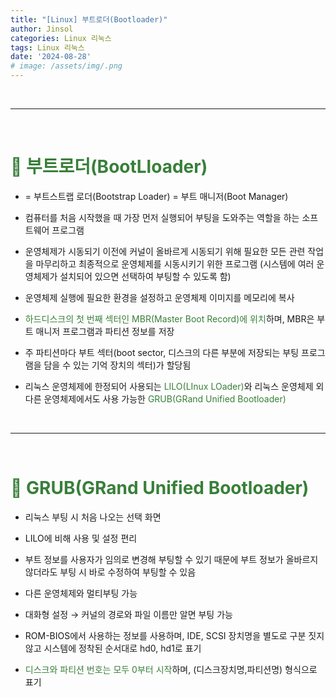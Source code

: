 ```yaml
---
title: "[Linux] 부트로더(Bootloader)"
author: Jinsol
categories: Linux 리눅스
tags: Linux 리눅스
date: '2024-08-28'
# image: /assets/img/.png
---
```


<br>
<hr>
<br>

# <span style="color:#387F39">🐧 부트로더(BootLloader)</span>

- = 부트스트랩 로더(Bootstrap Loader) = 부트 매니저(Boot Manager)

- 컴퓨터를 처음 시작했을 때 가장 먼저 실행되어 부팅을 도와주는 역할을 하는 소프트웨어 프로그램

- 운영체제가 시동되기 이전에 커널이 올바르게 시동되기 위해 필요한 모든 관련 작업을 마무리하고 최종적으로 운영체제를 시동시키기 위한 프로그램 (시스템에 여러 운영체제가 설치되어 있으면 선택하여 부팅할 수 있도록 함)

- 운영체제 실행에 필요한 환경을 설정하고 운영체제 이미지를 메모리에 복사

- <span style="color:#387F39">하드디스크의 첫 번째 섹터인 MBR(Master Boot Record)에 위치</span>하며, MBR은 부트 매니저 프로그램과 파티션 정보를 저장

- 주 파티션마다 부트 섹터(boot sector, 디스크의 다른 부분에 저장되는 부팅 프로그램을 담을 수 있는 기억 장치의 섹터)가 할당됨

- 리눅스 운영체제에 한정되어 사용되는 <span style="color:#387F39">LILO(LInux LOader)</span>와 리눅스 운영체제 외 다른 운영체제에서도 사용 가능한 <span style="color:#387F39">GRUB(GRand Unified Bootloader)</span>

<br>
<hr>
<br>

# <span style="color:#387F39">🐧 GRUB(GRand Unified Bootloader)</span>

- 리눅스 부팅 시 처음 나오는 선택 화면

- LILO에 비해 사용 및 설정 편리

- 부트 정보를 사용자가 임의로 변경해 부팅할 수 있기 때문에 부트 정보가 올바르지 않더라도 부팅 시 바로 수정하여 부팅할 수 있음

- 다른 운영체제와 멀티부팅 가능

- 대화형 설정 → 커널의 경로와 파일 이름만 알면 부팅 가능

- ROM-BIOS에서 사용하는 정보를 사용하며, IDE, SCSI 장치명을 별도로 구분 짓지 않고 시스템에 정착된 순서대로 hd0, hd1로 표기

- <span style="color:#387F39">디스크와 파티션 번호는 모두 0부터 시작</span>하며, (디스크장치명,파티션명) 형식으로 표기